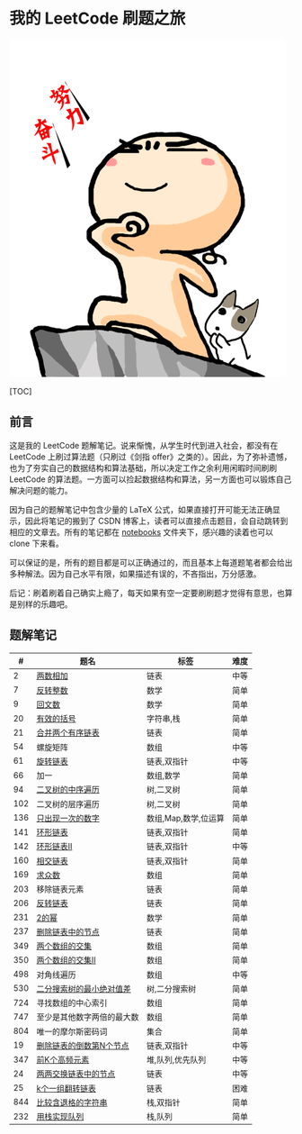 # 我的 LeetCode 刷题之旅
![努力奋斗](./figs/努力奋斗.png)

[TOC]

## 前言

这是我的 LeetCode 题解笔记。说来惭愧，从学生时代到进入社会，都没有在 LeetCode 上刷过算法题（只刷过《剑指 offer》之类的）。因此，为了弥补遗憾，也为了夯实自己的数据结构和算法基础，所以决定工作之余利用闲暇时间刷刷 LeetCode 的算法题。一方面可以捡起数据结构和算法，另一方面也可以锻炼自己解决问题的能力。

因为自己的题解笔记中包含少量的 LaTeX 公式，如果直接打开可能无法正确显示，因此将笔记的搬到了 CSDN 博客上，读者可以直接点击题目，会自动跳转到相应的文章去。所有的笔记都在 [notebooks](https://github.com/Genpeng/play-with-leetcode/tree/master/notebooks) 文件夹下，感兴趣的读着也可以 clone 下来看。

可以保证的是，所有的题目都是可以正确通过的，而且基本上每道题笔者都会给出多种解法。因为自己水平有限，如果描述有误的，不吝指出，万分感激。

后记：刷着刷着自己确实上瘾了，每天如果有空一定要刷刷题才觉得有意思，也算是别样的乐趣吧。

## 题解笔记

| #    | 题名                                                         | 标签                 | 难度 |
| ---- | ------------------------------------------------------------ | -------------------- | ---- |
| 2    | [两数相加](https://blog.csdn.net/x273591655/article/details/83013740) | 链表                 | 中等 |
| 7    | [反转整数](https://blog.csdn.net/x273591655/article/details/83178569) | 数学                 | 简单 |
| 9    | [回文数](https://blog.csdn.net/x273591655/article/details/83578572) | 数学                 | 简单 |
| 20   | [有效的括号](https://blog.csdn.net/x273591655/article/details/83500912) | 字符串,栈            | 简单 |
| 21   | [合并两个有序链表](https://blog.csdn.net/x273591655/article/details/83380899) | 链表                 | 简单 |
| 54   | 螺旋矩阵                                                     | 数组                 | 中等 |
| 61   | [旋转链表](https://blog.csdn.net/x273591655/article/details/83784151) | 链表,双指针          | 中等 |
| 66   | 加一                                                         | 数组,数学            | 简单 |
| 94   | [二叉树的中序遍历](https://blog.csdn.net/x273591655/article/details/83027962) | 树,二叉树            | 简单 |
| 102  | 二叉树的层序遍历                                             | 树,二叉树            | 简单 |
| 136  | [只出现一次的数字](https://blog.csdn.net/x273591655/article/details/83268930) | 数组,Map,数学,位运算 | 简单 |
| 141  | [环形链表](https://blog.csdn.net/x273591655/article/details/83343679) | 链表,双指针          | 简单 |
| 142  | [环形链表Ⅱ](https://blog.csdn.net/x273591655/article/details/83759373) | 链表,双指针          | 中等 |
| 160  | [相交链表](https://blog.csdn.net/x273591655/article/details/83759373) | 链表,双指针          | 简单 |
| 169  | [求众数](https://blog.csdn.net/x273591655/article/details/83574810) | 数组                 | 简单 |
| 203  | 移除链表元素                                                 | 链表                 | 简单 |
| 206  | [反转链表](https://blog.csdn.net/x273591655/article/details/83306135) | 链表                 | 简单 |
| 231  | [2的幂](https://blog.csdn.net/x273591655/article/details/83715198) | 数学                 | 简单 |
| 237  | [删除链表中的节点](https://blog.csdn.net/x273591655/article/details/83374572) | 链表                 | 简单 |
| 349  | [两个数组的交集](https://blog.csdn.net/x273591655/article/details/83058256) | 数组                 | 简单 |
| 350  | [两个数组的交集Ⅱ](https://blog.csdn.net/x273591655/article/details/83060347) | 数组                 | 简单 |
| 498  | 对角线遍历                                                   | 数组                 | 中等 |
| 530  | [二分搜索树的最小绝对值差](https://blog.csdn.net/x273591655/article/details/82999627) | 树,二分搜索树        | 简单 |
| 724  | 寻找数组的中心索引                                           | 数组                 | 简单 |
| 747  | 至少是其他数字两倍的最大数                                   | 数组                 | 简单 |
| 804  | 唯一的摩尔斯密码词                                           | 集合                 | 简单 |
| 19   | [删除链表的倒数第N个节点](https://blog.csdn.net/x273591655/article/details/83825297) | 链表,双指针          | 中等 |
| 347  | [前K个高频元素](https://blog.csdn.net/x273591655/article/details/84001236) | 堆,队列,优先队列     | 中等 |
| 24   | [两两交换链表中的节点](https://blog.csdn.net/x273591655/article/details/84330800) | 链表                 | 中等 |
| 25   | [k个一组翻转链表](https://blog.csdn.net/x273591655/article/details/84558566) | 链表                 | 困难 |
| 844  | [比较含退格的字符串](https://blog.csdn.net/x273591655/article/details/84595069) | 栈,双指针            | 简单 |
| 232  | [用栈实现队列](https://blog.csdn.net/x273591655/article/details/84680072) | 栈,队列              | 简单 |

